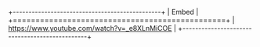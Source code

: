+-----------------------------------------------+
| Embed                                         |
+===============================================+
| <https://www.youtube.com/watch?v=_e8XLnMiCOE> |
+-----------------------------------------------+
